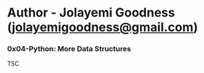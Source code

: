 # Author - Jolayemi Goodness (jolayemigoodness@gmail.com) 

### 0x04-Python: More Data Structures

T5C
